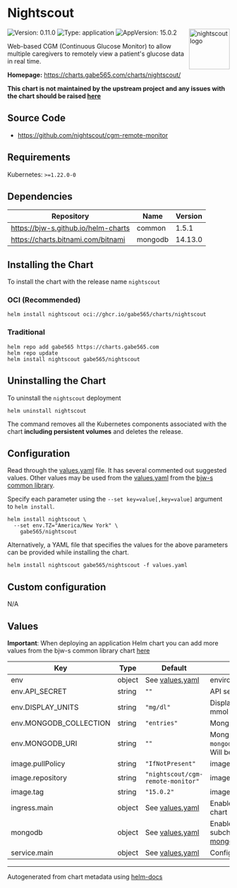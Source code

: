 # Nightscout

<img src="https://raw.githubusercontent.com/gabe565/charts/main/charts/nightscout/icon.svg" align="right" width="92" alt="nightscout logo">

![Version: 0.11.0](https://img.shields.io/badge/Version-0.11.0-informational?style=flat)
![Type: application](https://img.shields.io/badge/Type-application-informational?style=flat)
![AppVersion: 15.0.2](https://img.shields.io/badge/AppVersion-15.0.2-informational?style=flat)

Web-based CGM (Continuous Glucose Monitor) to allow multiple caregivers to remotely view a patient's glucose data in real time.

**Homepage:** <https://charts.gabe565.com/charts/nightscout/>

**This chart is not maintained by the upstream project and any issues with the chart should be raised
[here](https://github.com/gabe565/charts/issues/new?assignees=gabe565&labels=bug&template=bug_report.yaml&name=nightscout&version=0.11.0)**

## Source Code

* <https://github.com/nightscout/cgm-remote-monitor>

## Requirements

Kubernetes: `>=1.22.0-0`

## Dependencies

| Repository | Name | Version |
|------------|------|---------|
| <https://bjw-s.github.io/helm-charts> | common | 1.5.1 |
| <https://charts.bitnami.com/bitnami> | mongodb | 14.13.0 |

## Installing the Chart

To install the chart with the release name `nightscout`

### OCI (Recommended)

```console
helm install nightscout oci://ghcr.io/gabe565/charts/nightscout
```

### Traditional

```console
helm repo add gabe565 https://charts.gabe565.com
helm repo update
helm install nightscout gabe565/nightscout
```

## Uninstalling the Chart

To uninstall the `nightscout` deployment

```console
helm uninstall nightscout
```

The command removes all the Kubernetes components associated with the chart **including persistent volumes** and deletes the release.

## Configuration

Read through the [values.yaml](./values.yaml) file. It has several commented out suggested values.
Other values may be used from the [values.yaml](https://github.com/bjw-s/helm-charts/tree/a081de5/charts/library/common/values.yaml) from the [bjw-s common library](https://github.com/bjw-s/helm-charts/tree/a081de5/charts/library/common).

Specify each parameter using the `--set key=value[,key=value]` argument to `helm install`.

```console
helm install nightscout \
  --set env.TZ="America/New York" \
    gabe565/nightscout
```

Alternatively, a YAML file that specifies the values for the above parameters can be provided while installing the chart.

```console
helm install nightscout gabe565/nightscout -f values.yaml
```

## Custom configuration

N/A

## Values

**Important**: When deploying an application Helm chart you can add more values from the bjw-s common library chart [here](https://github.com/bjw-s/helm-charts/tree/a081de5/charts/library/common)

| Key | Type | Default | Description |
|-----|------|---------|-------------|
| env | object | See [values.yaml](./values.yaml) | environment variables. [[ref]](https://github.com/nightscout/cgm-remote-monitor#environment) |
| env.API_SECRET | string | `""` | API secret. Must be at least 12 characters long. |
| env.DISPLAY_UNITS | string | `"mg/dl"` | Display units for BG. Valid values are mg/dl or mmol |
| env.MONGODB_COLLECTION | string | `"entries"` | MongoDB collection for BG entries |
| env.MONGODB_URI | string | `""` | MongoDB URI, eg `mongodb://username:password@mongodb/nightscout`.    Will be generated if mongodb subchart is enabled. |
| image.pullPolicy | string | `"IfNotPresent"` | image pull policy |
| image.repository | string | `"nightscout/cgm-remote-monitor"` | image repository |
| image.tag | string | `"15.0.2"` | image tag |
| ingress.main | object | See [values.yaml](./values.yaml) | Enable and configure ingress settings for the chart under this key. |
| mongodb | object | See [values.yaml](./values.yaml) | Enable and configure mongodb database subchart under this key.    For more options see [mongodb chart documentation](https://github.com/bitnami/charts/tree/master/bitnami/mongodb) |
| service.main | object | See [values.yaml](./values.yaml) | Configures service settings for the chart. |

---
Autogenerated from chart metadata using [helm-docs](https://github.com/norwoodj/helm-docs)
